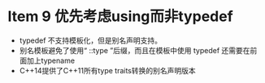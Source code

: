 # Item 9 优先考虑using而非typedef

- typedef 不⽀持模板化，但是别名声明⽀持。
- 别名模板避免了使⽤“ ::type ”后缀，⽽且在模板中使⽤ typedef 还需要在前⾯加上typename
- C++14提供了C++11所有type traits转换的别名声明版本
